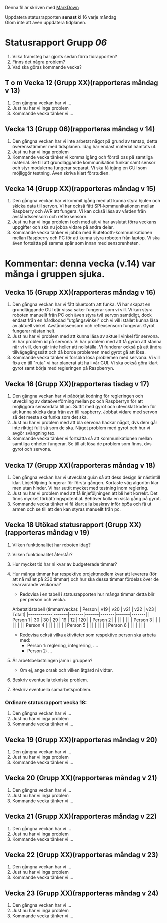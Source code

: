 Denna fil är skriven med [MarkDown](https://www.markdownguide.org/basic-syntax/)

Uppdatera statusrapporten **senast** kl 16 varje måndag  
Glöm inte att även uppdatera tidplanen.

# Statusrapport Grupp *06*

1. Vilka framsteg har gjorts sedan förra tidrapporten?
2. Finns det några problem?
3. Vad ska göras kommande vecka?

## T o m Vecka 12 (Grupp XX)(rapporteras måndag v 13)
1. Den gångna veckan har vi ...
2. Just nu har vi inga problem
3. Kommande vecka tänker vi ...

## Vecka 13 (Grupp 06)(rapporteras måndag v 14)
1. Den gångna veckan har vi inte arbetat något på grund av tentap, detta överensstämmer med tidsplanen. Idag har endast material hämtats ut. 
2. Just nu har vi inga problem
3. Kommande vecka tänker vi komma igång och förstå oss på samtliga material. Se till att grundläggande kommunikation funkar samt sensor och styr modulerna fungerar separat. Vi ska få igång en GUI som möjliggör testning. Även skriva klart förstudien. 

## Vecka 14 (Grupp XX)(rapporteras måndag v 15)
1. Den gångna veckan har vi kommit igång med att kunna styra hjulen och skicka data till servon. Vi har också fått SPI-kommunikationen mellan Raspberry och AVR att fungera. Vi kan också läsa av vården från avståndssensorn och reflexsensorn.
2. Just nu har vi inga problem i och med att vi har avslutat förra veckans uppgifter och ska nu jobba vidare på andra delar.
3. Kommande vecka tänker vi jobba med Blutetooth-kommunikationen mellan Raspberry och PC för att kunna styra roboten från laptop. Vi ska även fortsätta på samma spår som innan med sensorenheten. 
# Kommentar: denna vecka (v.14) var många i gruppen sjuka.

## Vecka 15 (Grupp XX)(rapporteras måndag v 16)
1. Den gångna veckan har vi fått bluetooth att funka. Vi har skapat en grundläggande GUI där vissa saker fungerar som vi vill. Vi kan styra roboten manuellt från PC och även styra två servon samtidigt, dock endast från en hårdkodad "utgångsvinkel" och vi vill istället kunna läsa av aktuell vinkel. Avståndssensorn och reflexsensorn fungerar. Gyrot fungerar nästan helt.
2. Just nu har vi problem med att kunna läsa av aktuell vinkel för servona. Vi har problem id på servona. Vi har problem med att få gyron att stanna när vi vill, den går inte heller att nollställa. Vi funderar också på att ändra tillvägagångssätt och då borde problemen med gyrot gå att lösa.
3. Kommande vecka tänker vi försöka lösa problemen med servona. Vi vill fixa en till "ruta" vi har planerat att ha i vår GUI. Vi ska också göra klart gyrot samt börja med regleringen på Raspberryn. 

## Vecka 16 (Grupp XX)(rapporteras tisdag v 17)
1. Den gångna veckan har vi påbörjat kodning för regleringen och utveckling av dataöverförning mellan pc och Raspberryn för att möjliggöra sensordata till pc. Suttit med gyrot och utevcklat koden för att kunna skicka data från avr till raspberry. Jobbat vidare med servon så det mesta ska funka som det ska.
2. Just nu har vi problem med att bla servona hackar något, dvs dem går inte riktigt fullt så som de ska. Något problem med gyrot och hur vi avgör svängning tex. 
3. Kommande vecka tänker vi fortsätta så att kommunikationen mellan samtliga enheter fungerar. Se till att lösa de problem som finns, dvs gyrot och servona. 

## Vecka 17 (Grupp XX)(rapporteras måndag v 18)
1. Den gångna veckan har vi utvecklat gui:n så att dess design är nästintill klar. Linjeföljning fungerar för första gången. Kortaste väg algoritm klar men utan hinder. Vi har suttit mycket med testning inom reglering.
2. Just nu har vi problem med att få linjeföljningen att bli helt korrekt. Det finns mycket förbättringspotential. Behöver kolla en sista gång på gyrot. 
3. Kommande vecka tänker vi få klart alla baskrav inför bp5a och få ut armen och se till att den kan styras manuellt från pc.

## Vecka 18 Utökad statusrapport (Grupp XX)(rapporteras måndag v 19)

1. Vilken funktionalitet har roboten idag?
2. Vilken funktionalitet återstår?
3. Hur mycket tid har ni kvar av budgeterade timmar?
4. Hur många timmar har respektive projektmedlem kvar att leverera (för att nå målet på 230 timmar) och hur ska dessa timmar fördelas över de kvarvarande veckorna? 
    - Redovisa i en tabell i statusrapporten hur många timmar detta blir per person och vecka. 
    
    Arbetstidstabell (timmar/vecka): 
    | Person     | v19   | v20   | v21   | v22   | v23   | Totalt| 
    |------------|-------|-------|-------|-------|-------|-------|
    | Person 1   | 30    | 30    | 29    | 19    | 12    | 120   |
    | Person 2   |       |       |       |       |       |       |
    | Person 3   |       |       |       |       |       |       |
    | Person 4   |       |       |       |       |       |       |
    | Person 5   |       |       |       |       |       |       |
    | Person 6   |       |       |       |       |       |       |
    
    - Redovisa också vilka aktiviteter som respektive person ska arbeta med:
        - Person 1: reglering, integrering, ....
        - Person 2: ...

5.  Är arbetsbelastningen jämn i gruppen? 
    - Om ej, ange orsak och vilken åtgärd ni vidtar.

6. Beskriv eventuella tekniska problem.
7. Beskriv eventuella samarbetsproblem.

### Ordinare statusrapport vecka 18:
1. Den gångna veckan har vi ...
2. Just nu har vi inga problem
3. Kommande vecka tänker vi ...

## Vecka 19 (Grupp XX)(rapporteras måndag v 20)
1. Den gångna veckan har vi ...
2. Just nu har vi inga problem
3. Kommande vecka tänker vi ...

## Vecka 20 (Grupp XX)(rapporteras måndag v 21)
1. Den gångna veckan har vi ...
2. Just nu har vi inga problem
3. Kommande vecka tänker vi ...

## Vecka 21 (Grupp XX)(rapporteras måndag v 22)
1. Den gångna veckan har vi ...
2. Just nu har vi inga problem
3. Kommande vecka tänker vi ...

## Vecka 22 (Grupp XX)(rapporteras måndag v 23)
1. Den gångna veckan har vi ...
2. Just nu har vi inga problem
3. Kommande vecka tänker vi ...

## Vecka 23 (Grupp XX)(rapporteras måndag v 24)
1. Den gångna veckan har vi ...
2. Just nu har vi inga problem
3. Kommande vecka tänker vi ...
